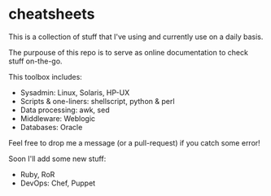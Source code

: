 cheatsheets
===========

This is a collection of stuff that I've using and currently use on a daily basis.

The purpouse of this repo is to serve as online documentation to check stuff on-the-go.

This toolbox includes:

- Sysadmin: Linux, Solaris, HP-UX
- Scripts & one-liners: shellscript, python & perl
- Data processing: awk, sed
- Middleware: Weblogic
- Databases: Oracle

Feel free to drop me a message (or a pull-request) if you catch some error!

Soon I'll add some new stuff:
- Ruby, RoR
- DevOps: Chef, Puppet
